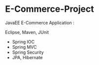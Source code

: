 # E-Commerce-Project
JavaEE E-Commerce Application :

Eclipse, Maven, JUnit
- Spring IOC
- Spring MVC
- Spring Security
- JPA, Hibernate
